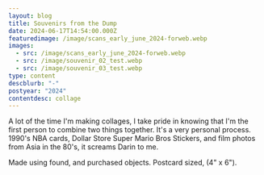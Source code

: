 ```yaml
---
layout: blog
title: Souvenirs from the Dump
date: 2024-06-17T14:54:00.000Z
featuredimage: /image/scans_early_june_2024-forweb.webp
images:
  - src: /image/scans_early_june_2024-forweb.webp
  - src: /image/souvenir_02_test.webp
  - src: /image/souvenir_03_test.webp
type: content
descblurb: "-"
postyear: "2024"
contentdesc: collage
---
```

A lot of the time I'm making collages, I take pride in knowing that I'm the first person to combine two things together. It's a very personal process. 1990's NBA cards, Dollar Store Super Mario Bros Stickers, and film photos from Asia in the 80's, it screams Darin to me. 

Made using found, and purchased objects. Postcard sized, (4" x 6").
